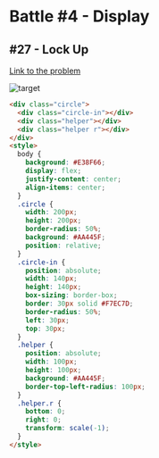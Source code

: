 # Battle #4 - Display

## #27 - Lock Up

[Link to the problem](https://cssbattle.dev/play/27)

![target](https://cssbattle.dev/targets/27.png)

```html
<div class="circle">
  <div class="circle-in"></div>
  <div class="helper"></div>
  <div class="helper r"></div>
</div>
<style>
  body {
    background: #E38F66;
    display: flex;
    justify-content: center;
    align-items: center;
  }
  .circle { 
    width: 200px;
    height: 200px;
    border-radius: 50%;
    background: #AA445F;
    position: relative;
  }
  .circle-in {
    position: absolute;
    width: 140px;
    height: 140px;
    box-sizing: border-box;
    border: 30px solid #F7EC7D;
    border-radius: 50%;
    left: 30px;
    top: 30px;
  }
  .helper {
    position: absolute;
    width: 100px;
    height: 100px;
    background: #AA445F;
    border-top-left-radius: 100px;
  }
  .helper.r {
    bottom: 0;
    right: 0;
    transform: scale(-1);
  }
</style>

```
